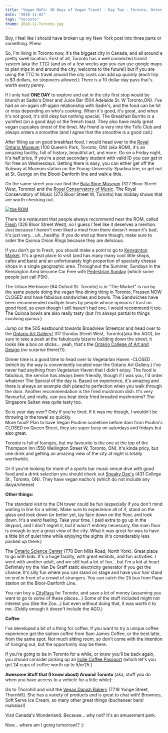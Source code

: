```yaml
---
title: "Vegan MoFo: 30 Days of Vegan Travel - Day Two - Toronto, Ontario, Canada"
date: "2010-11-02"
tags: "toronto"
thumb: 2010-11-Toronto.jpg
---
```


Boy, I feel like I should have broken up my New York post into three parts or something. Phew.

So, I'm living in Toronto now, it's the biggest city in Canada, and all around a pretty swell location. First of all, Toronto has a well connected transit system (aka the [TTC](http://ttc.ca/)) (and as of a few weeks ago you can use google maps to plan trips in and around the city, welcome to the future!) but if you are using the TTC to travel around the city costs can add up quickly (each trip is $3 dollars, no stopovers allowed.) There is a 10 dollar day pass that's worth every penny.  

If I only had **ONE DAY** to explore and eat in the city first stop would be brunch at Sadie's Diner and Juice Bar (504 Adelaide St. W Toronto,ON). I've had an on-again off-again relationship with Sadie's, and the food can be hit or miss depending on who's cooking. When it's good, it's great, and when it's not good, it's still okay but nothing special. The Breakfast Burrito is a yumfest (on a good day) or the french toast. They also have really great vegan cupcakes (most of the time). My friend is very into the Tofu Club and always orders a smoothie (and I agree that the smoothie is a good call.)  

After filling up on good breakfast food, I would head over to the [Royal Ontario Museum](http://www.rom.on.ca/index.php) (100 Queen’s Park, Toronto, ON) (aka ROM), it's an amazing facility, full of history, beautiful art, and more. Go on a Friday night, it's half price, if you're a post secondary student with valid ID you can get in for free on Wednesdays. Getting there is easy, you can either get off the Subway at Museum station on the Young-University-Spadina line, or get out at St. George on the Blood-Danforth line and walk a little.

On the same street you can find the [Bata Shoe Museum](http://www.batashoemuseum.ca/) (327 Bloor Street West, Toronto) and the [Royal Conservatory of Music](http://www.rcmusic.ca/ContentPage.aspx?name=home). The Royal Conservatory of Music (273 Bloor Street W, Toronto) has midday shows that are worth checking out.  


[![the ROM](images/4926561854_c46d82003e.jpg)](http://www.flickr.com/photos/prairiev/4926561854/ "the ROM by MeShellG, on Flickr")


There is a restaurant that people always recommend near the ROM, called [Fresh](http://www.freshrestaurants.ca/) (326 Bloor Street West), so I guess I feel like it deserves a mention. Just because I haven't ever liked a meal from there doesn't mean it's bad, it's just very... uh...healthy. If you do end up there though, make sure to order the Quinoa Onion Rings because they are delicious.  

If you don't go to Fresh, you should make a point to go to [Kensginton Market](http://www.kensington-market.ca/). It's a great place to visit (and has many many cool little shops, cafes and bars) and an unfortunately high proportion of specialty cheese shops in a single geographic area. Throughout the Summer, Sundays in the Kensington Area become Car Free with [Pedestrian Sunday](http://www.pskensington.ca/) (which some people just call PSK).  

The Urban Herbivore (64 Oxford St. Toronto) is in "The Market" is run by the same people doing the vegan fine dining thing in Toronto, Fressen NOW CLOSED and have fabulous sandwiches and bowls. The Sandwiches have been recommended multiple times by people whose opinions I trust on good food, so even though I still haven't had one, I would recommend it too. The Quinoa bowls are also really tasty (but I'm always partial to things involving quinoa.)  

Jump on the 505 eastbound towards Broadview Streetcar and head over to the [Ontario Art Gallery](http://www.ago.net/)( 317 Dundas Street West, Toronto)(aka the AGO), be sure to take a peek at the fabulously bizarre building down the street, it looks like a box on sticks... yeah, that's the [Ontario College of Art and Design](http://www.ocad.ca/) (no surprise there(?)).

Dinner time is a good time to head over to Vegetarian Haven -CLOSED . (which by the way is conveniently located near the Ontario Art Gallery.) I've never had anything from Vegetarian Haven that I didn't enjoy. The food is fabulous, the service has always been friendly, though if I was you, I'd order whatever The Special of the day is. Based on experience, it's amazing and there is always an example dish plated to perfection when you walk through the door. Another recommendation is the fried mushroom dish. It's very flavourful, and really, can you beat deep fried breaded mushrooms? The Singapore Seitan was quite tasty too.  

So is your day over? Only if you're tired. If it was me though, I wouldn't be throwing in the towel so quickly.  
More food? Plan to have Vegan Poutine sometime before 3am from Poutini's CLOSED on Queen Street, they are super busy on saturdays and fridays but also great.  

Toronto is full of lounges, but my favourite is the one at the top of the Thompson Inn (550 Wellington Street W, Toronto, ON). It's kinda pricy, but one drink and getting an amazing view of the city at night is totally worthwhile.

Or if you're looking for more of a sports bar music venue dive with good food and a drink selection you should check out [Sneaky Dee's](http://sneaky-dees.com/) (431 College St., Toronto, ON). They have vegan nacho's (which do not include any daiya/cheese)  

**Other things:**  

The standard visit to the CN tower could be fun (especially if you don't mind waiting in line for a while). Make sure to experience all of it, stand on the glass and look down (or better yet, lay face down on the floor, and look down. It's a weird feeling. Take your time. I paid extra to go up in the Skypod, and I don't regret it, but it wasn't entirely necessary, the main floor is enough to see a great view of the city. What it was great for was to have a little bit of quiet time while enjoying the sights (it's considerably less packed up there.)  

The [Ontario Science Center](http://www.ontariosciencecentre.ca/) (770 Don Mills Road, North York). Great place to go with kids. It's a huge facility, with great exhibits, and fun activities. I went with another adult, and we still had a lot of fun... but I'm a kid at heart. Definitely try the Van De Graff static electricity generator if you get the chance. It's silly fun where you can stand on stage and have your hair stand on end in front of a crowd of strangers. You can catch the 25 bus from Pape station on the Bloor-Danforth Line.  

You can buy a [CityPass](http://www.citypass.com/toronto) for Toronto, and save a lot of money (assuming you want to go to some of these places...) Some of the stuff included might not interest you (like the Zoo...) but even without doing that, it was worth it to me. (Oddly enough it doesn't include the AGO.)

**Coffee**  

I've developed a bit of a thing for coffee. If you want to try a unique coffee experience get the siphon coffee from Sam James Coffee, or the best latte, from the same spot. Not much sitting room, so don't come with the intention of hanging out, but the opportunity may be there.  

If you're going to be in Toronto for a while, or know you'll be back again, you should consider picking up an [Indie Coffee Passport](http://indiecoffeepassport.com/) (which let's you get 24 cups of coffee worth up to $5 for 25$.)  

**Awesome Stuff that (I know about) Around Toronto** (aka, stuff you do when you have access to a vehicle for a little while):  

Go to Thornhill and visit the [Vegan Danish Bakery](http://www.vegandanishbakery.com/) (7718 Yonge Street, Thornhill). She has a variety of products and is great to chat with! Brownies, Soft Serve Ice Cream, so many other great things (buchaneer bars! mahalos!)  

Visit Canada's Wonderland. Because... why not? It's an amusement park.  

Now... where am I going tomorrow!? :)
